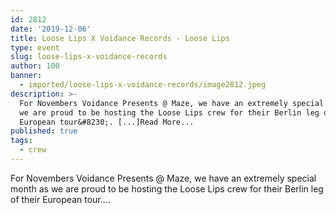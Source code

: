 ```yaml
---
id: 2812
date: '2019-12-06'
title: Loose Lips X Voidance Records - Loose Lips
type: event
slug: loose-lips-x-voidance-records
author: 100
banner:
  - imported/loose-lips-x-voidance-records/image2812.jpeg
description: >-
  For Novembers Voidance Presents @ Maze, we have an extremely special month as
  we are proud to be hosting the Loose Lips crew for their Berlin leg of their
  European tour&#8230;. [...]Read More...
published: true
tags:
  - crew
---
```

For Novembers Voidance Presents @ Maze, we have an extremely special month as we are proud to be hosting the Loose Lips crew for their Berlin leg of their European tour….